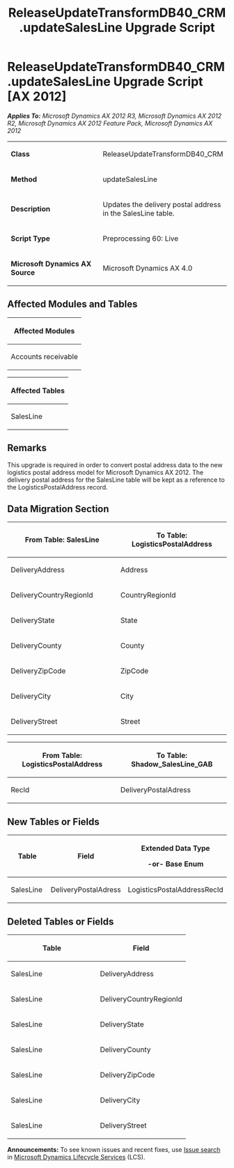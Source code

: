 ﻿---
title: ReleaseUpdateTransformDB40_CRM.updateSalesLine Upgrade Script
TOCTitle: ReleaseUpdateTransformDB40_CRM.updateSalesLine Upgrade Script
ms:assetid: fbe8ae55-79c6-d285-2af0-5f66c7fa04a4
ms:mtpsurl: https://msdn.microsoft.com/en-us/library/JJ720136(v=AX.60)
ms:contentKeyID: 49712441
ms.date: 05/18/2015
mtps_version: v=AX.60
---

# ReleaseUpdateTransformDB40\_CRM.updateSalesLine Upgrade Script [AX 2012]


_**Applies To:** Microsoft Dynamics AX 2012 R3, Microsoft Dynamics AX 2012 R2, Microsoft Dynamics AX 2012 Feature Pack, Microsoft Dynamics AX 2012_

<table>
<colgroup>
<col style="width: 50%" />
<col style="width: 50%" />
</colgroup>
<tbody>
<tr class="odd">
<td><p><strong>Class</strong></p></td>
<td><p>ReleaseUpdateTransformDB40_CRM</p></td>
</tr>
<tr class="even">
<td><p><strong>Method</strong></p></td>
<td><p>updateSalesLine</p></td>
</tr>
<tr class="odd">
<td><p><strong>Description</strong></p></td>
<td><p>Updates the delivery postal address in the SalesLine table.</p></td>
</tr>
<tr class="even">
<td><p><strong>Script Type</strong></p></td>
<td><p>Preprocessing 60: Live</p></td>
</tr>
<tr class="odd">
<td><p><strong>Microsoft Dynamics AX Source</strong></p></td>
<td><p>Microsoft Dynamics AX 4.0</p></td>
</tr>
</tbody>
</table>


## Affected Modules and Tables

<table>
<colgroup>
<col style="width: 100%" />
</colgroup>
<thead>
<tr class="header">
<th><p>Affected Modules</p></th>
</tr>
</thead>
<tbody>
<tr class="odd">
<td><p>Accounts receivable</p></td>
</tr>
</tbody>
</table>


<table>
<colgroup>
<col style="width: 100%" />
</colgroup>
<thead>
<tr class="header">
<th><p>Affected Tables</p></th>
</tr>
</thead>
<tbody>
<tr class="odd">
<td><p>SalesLine</p></td>
</tr>
</tbody>
</table>


## Remarks

This upgrade is required in order to convert postal address data to the new logistics postal address model for Microsoft Dynamics AX 2012. The delivery postal address for the SalesLine table will be kept as a reference to the LogisticsPostalAddress record.

## Data Migration Section

<table>
<colgroup>
<col style="width: 50%" />
<col style="width: 50%" />
</colgroup>
<thead>
<tr class="header">
<th><p>From Table: SalesLine</p></th>
<th><p>To Table: LogisticsPostalAddress</p></th>
</tr>
</thead>
<tbody>
<tr class="odd">
<td><p>DeliveryAddress</p></td>
<td><p>Address</p></td>
</tr>
<tr class="even">
<td><p>DeliveryCountryRegionId</p></td>
<td><p>CountryRegionId</p></td>
</tr>
<tr class="odd">
<td><p>DeliveryState</p></td>
<td><p>State</p></td>
</tr>
<tr class="even">
<td><p>DeliveryCounty</p></td>
<td><p>County</p></td>
</tr>
<tr class="odd">
<td><p>DeliveryZipCode</p></td>
<td><p>ZipCode</p></td>
</tr>
<tr class="even">
<td><p>DeliveryCity</p></td>
<td><p>City</p></td>
</tr>
<tr class="odd">
<td><p>DeliveryStreet</p></td>
<td><p>Street</p></td>
</tr>
</tbody>
</table>


<table>
<colgroup>
<col style="width: 50%" />
<col style="width: 50%" />
</colgroup>
<thead>
<tr class="header">
<th><p>From Table: LogisticsPostalAddress</p></th>
<th><p>To Table: Shadow_SalesLine_GAB</p></th>
</tr>
</thead>
<tbody>
<tr class="odd">
<td><p>RecId</p></td>
<td><p>DeliveryPostalAdress</p></td>
</tr>
</tbody>
</table>


## New Tables or Fields

<table>
<colgroup>
<col style="width: 33%" />
<col style="width: 33%" />
<col style="width: 33%" />
</colgroup>
<thead>
<tr class="header">
<th><p>Table</p></th>
<th><p>Field</p></th>
<th><p>Extended Data Type</p>
<p>-or- Base Enum</p></th>
</tr>
</thead>
<tbody>
<tr class="odd">
<td><p>SalesLine</p></td>
<td><p>DeliveryPostalAdress</p></td>
<td><p>LogisticsPostalAddressRecId</p></td>
</tr>
</tbody>
</table>


## Deleted Tables or Fields

<table>
<colgroup>
<col style="width: 50%" />
<col style="width: 50%" />
</colgroup>
<thead>
<tr class="header">
<th><p>Table</p></th>
<th><p>Field</p></th>
</tr>
</thead>
<tbody>
<tr class="odd">
<td><p>SalesLine</p></td>
<td><p>DeliveryAddress</p></td>
</tr>
<tr class="even">
<td><p>SalesLine</p></td>
<td><p>DeliveryCountryRegionId</p></td>
</tr>
<tr class="odd">
<td><p>SalesLine</p></td>
<td><p>DeliveryState</p></td>
</tr>
<tr class="even">
<td><p>SalesLine</p></td>
<td><p>DeliveryCounty</p></td>
</tr>
<tr class="odd">
<td><p>SalesLine</p></td>
<td><p>DeliveryZipCode</p></td>
</tr>
<tr class="even">
<td><p>SalesLine</p></td>
<td><p>DeliveryCity</p></td>
</tr>
<tr class="odd">
<td><p>SalesLine</p></td>
<td><p>DeliveryStreet</p></td>
</tr>
</tbody>
</table>

  
**Announcements:** To see known issues and recent fixes, use [Issue search](http://go.microsoft.com/fwlink/?linkid=389258) in [Microsoft Dynamics Lifecycle Services](http://go.microsoft.com/fwlink/?linkid=306505) (LCS).

